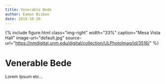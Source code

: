 ```yaml
---
title: Venerable Bede
author: Eamon Bisbee
date: 2019-10-20
---
```


{% include figure.html
  class="img-right"
  width="33%"
  caption="Mesa Vista Hall"
  image-url="default.jpg"
  source-url="https://nmdigital.unm.edu/digital/collection/ULPhotoImag/id/3516/"
%}

# Venerable Bede 
Lorem Ipsum etc...
